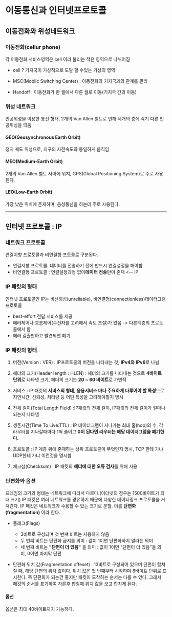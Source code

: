 # 이동통신과 인터넷프로토콜

## 이동전화와 위성네트워크

### 이동전화(cellur phone)
각 이동전화 서비스영역은 cell 이라 불리는 작은 영역으로 나뉘어짐

* cell ? 기지국이 가상적으로 도달 할 수있는 가상의 영역

* MSC(Mobilc Switching Center) : 이동전화와 기지국과의 관계를 관리

* Handoff : 이동전화가 한 셀에서 다른 셀로 이동(기지국 간의 이동)

### 위성 네트워크
인공위성을 이용한 통신 형태, 2개의 Van Allen 벨트로 인해 세개의 층에 각기 다른 인공위성을 띄움


#### GEO(Geosynchronous Earth Orbit)
정지 궤도 위성으로, 지구의 자전속도와 동일하게 움직임

#### MEO(Medium-Earth Orbit)
2개의 Van Allen 벨트 사이에 위치, GPS(Global Positioning System)로 주로 사용된다.

#### LEO(Low-Earth Orbit)
가장 낮은 위치에 존재하며, 음성통신을 하는데 주로 사용된다.

-----

## 인터넷 프로토콜 : IP

### 네트워크 프로토콜
연결지향 프로토콜과 비연결형 프토콜로 구분된다.

* 연결지향 프로토콜: 데이터를 전송하기 전에 반드시 연결설정을 해야함
* 비연결형 프로토콜 : 연결설정과정 없이**데이터 전송**만이 존재 <-- IP

### IP 패킷의 형태
인터넷 프로토콜인 IP는 비신뢰성(unreliable), 비연결형(connectionless)데이터그램 프로토콜

* best-effort 전달 서비스를 제공
* 에러제어나 흐름제어(수신자를 고려해서 속도 조절)가 없음 -> 다른계층의 프로토콜에서 함 
* 에러 검출만하고 발견되면 폐기

### IP 패킷의 형태

1. 버전(Version : VER) : IP프로토콜의 버전을 나타내는 것, **IPv4와 IPv6**로 나뉨

2. 헤더의 크기(Header length : HLEN) : 헤더의 크기를 나타내는 것으로 **4바이트 단위**로 나타낸 크기, 헤더의 크기는 **20 ~ 60 바이트**로 가변적

3. 서비스 : IP 패킷의 **서비스의 형태**, **응용서비스 마다 주요하게 다루어야 할 특성**으로 지연시간, 신뢰성, 처리량 등 어떤 특성을 고려해야할지 명시

4. 전체 길이(Total Length Field) :IP패킷의 전체 길이, IP패킷의 전체 길이가 얼마나 되는지 나타냄

5. 생존시간(Time To Live:TTL) : IP 데이터그램이 지나가는 최대 홉(hop)의 수, 각 라우터를 지나갈때마다 1씩 줄이고 **0이 된다면 라우터는 해당 데이터그램을 폐기한다.**

6. 프로토콜 : IP 계층 위에 존재하는 상위 프로토콜이 무엇인지 명시, TCP 한테 가냐 UDP한테 가냐 이런것을 명시함

7. 체크섬(Checksum) : IP 패킷의 **헤더에 대한 오류 검사**를 위해 사용

### 단편화와 옵션
프레임의 크기와 형태는 네트워크에 따라서 다르다.(이더넷의 경우는 1500바이트가 최대 크기) IP 패킷은 여러 네트워크를 경유하기 때문에 다양한
데이터링크 프로토콜을 거쳐간다. IP 패킷은 네트워크가 수용할 수 있는 크기로 분할, 이를 **단편화(fragmentation)** 이라 한다. 

* 플래그(Flags)
  * 3비트로 구성되며 첫 번쨰 비트는 사용하지 않음
  * 두 번쨰 비트는 단편화 금지를 의미 : 값이 1이면 단편화하지 말라는 의미
  * 세 번쨰 비트는 **"단편이 더 있음"** 을 의미 : 값이 1이면 "단편이 더 있음"을 의미, 0이면 마지막 단편
  
* 단편화 위치 값(Fragmentation offeset) : 13비트로 구성되어 있으며 단편이 합쳐질 때, 해당 단편의 위치 값이다. 위치 값은 첫 번째부터 시작하며 8바이트 단위로 표시한다. 즉 단편화가 되는건 좋지만 패킷이 도착하는 순서는 다를 수 있다. 그래서 패킷의 순서를 표기하여 자른후 합칠때 위치 값을 보고 합치게 된다.

#### 옵션
옵션은 최대 40바이트까지 가능하다.
